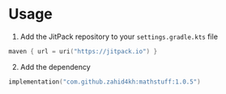 # Usage

1. Add the JitPack repository to your `settings.gradle.kts` file

```kotlin
maven { url = uri("https://jitpack.io") }
```

2. Add the dependency

```kotlin
implementation("com.github.zahid4kh:mathstuff:1.0.5")
```